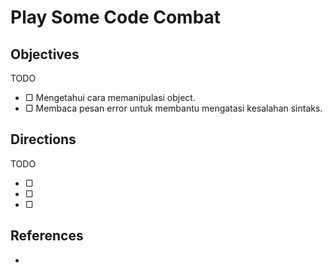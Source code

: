 # Play Some Code Combat

## Objectives

TODO

- ▢ Mengetahui cara memanipulasi object.
- ▢ Membaca pesan error untuk membantu mengatasi kesalahan sintaks.

## Directions

TODO

- ▢
- ▢
- ▢

## References

-
